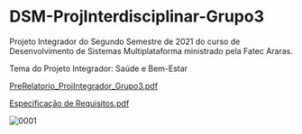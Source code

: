 # DSM-ProjInterdisciplinar-Grupo3
Projeto Integrador do Segundo Semestre de 2021 do curso de Desenvolvimento de Sistemas Multiplataforma ministrado pela Fatec Araras.

Tema do Projeto Integrador: Saúde e Bem-Estar

[PreRelatorio_ProjIntegrador_Grupo3.pdf](https://github.com/CM200306/DSM-ProjIntegrador-Grupo3/files/7621979/PreRelatorio_ProjIntegrador_Grupo3.pdf)

[Especificação de Requisitos.pdf](https://github.com/CM200306/DSM-ProjIntegrador-Grupo3/files/7621950/Especificacao.de.Requisitos.pdf)


![0001](https://user-images.githubusercontent.com/91510746/143967362-e2419942-4deb-45c6-8b1a-1114065890c6.jpg)
